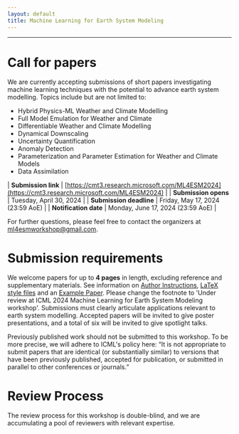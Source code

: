 ```yaml
---
layout: default
title: Machine Learning for Earth System Modeling
---
```

---


# Call for papers

We are currently accepting submissions of short papers investigating machine learning techniques with the potential to advance earth system modelling. Topics include but are not limited to:

- Hybrid Physics-ML Weather and Climate Modelling
- Full Model Emulation for Weather and Climate
- Differentiable Weather and Climate Modelling
- Dynamical Downscaling
- Uncertainty Quantification
- Anomaly Detection
- Parameterization and Parameter Estimation for Weather and Climate Models
- Data Assimilation

| **Submission link** | [https://cmt3.research.microsoft.com/ML4ESM2024](https://cmt3.research.microsoft.com/ML4ESM2024) |
| **Submission opens** | Tuesday, April 30, 2024 |
| **Submission deadline** | Friday, May 17, 2024 (23:59 AoE) |
| **Notification date** | Monday, June 17, 2024 (23:59 AoE) |

For further questions, please feel free to contact the organizers at ml4esmworkshop@gmail.com.

# Submission requirements

We welcome papers for up to **4 pages** in length, excluding reference and supplementary materials. See information on [Author Instructions](https://icml.cc/Conferences/2024/AuthorInstructions), [LaTeX style files](https://media.icml.cc/Conferences/ICML2024/Styles/icml2024.zip) and an [Example Paper](https://media.icml.cc/Conferences/ICML2023/Styles/example_paper.pdf). Please change the footnote to 'Under review at ICML 2024 Machine Learning for Earth System Modeling workshop'. Submissions must clearly articulate applications relevant to earth system modelling. Accepted papers will be invited to give poster presentations, and a total of six will be invited to give spotlight talks.

Previously published work should not be submitted to this workshop. To be more precise, we will adhere to ICML's policy here: “It is not appropriate to submit papers that are identical (or substantially similar) to versions that have been previously published, accepted for publication, or submitted in parallel to other conferences or journals.”

# Review Process

The review process for this workshop is double-blind, and we are accumulating a pool of reviewers with relevant expertise. 
